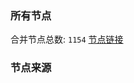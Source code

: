 ### 所有节点
合并节点总数: `1154`
[节点链接](https://raw.githubusercontent.com/rzhy1/11/master/sub/sub_merge_base64.txt)

### 节点来源
